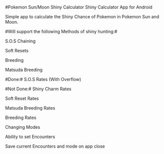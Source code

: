 #Pokemon Sun/Moon Shiny Calculator
Shiny Calculator App for Android

Simple app to calculate the Shiny Chance of Pokemon in Pokemon Sun and Moon.

#Will support the following Methods of shiny hunting:#

 S.O.S Chaining
 
 Soft Resets
 
 Breeding
 
 Matsuda Breeding

#Done:#
S.O.S Rates (With Overflow)




#Not Done:#
Shiny Charm Rates

Soft Reset Rates

Matsuda Breeding Rates

Breeding Rates

Changing Modes

Ability to set Encounters

Save current Encounters and mode on app close
